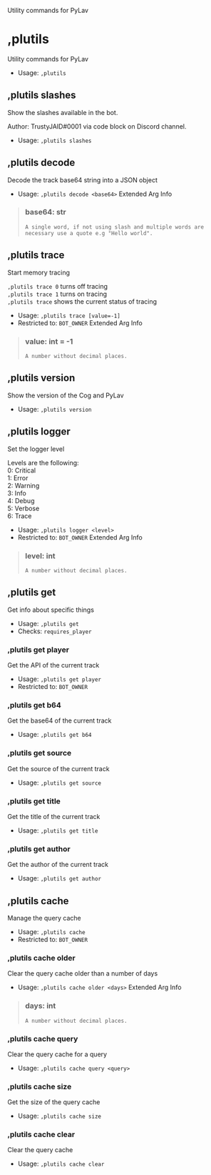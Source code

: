Utility commands for PyLav

# ,plutils
Utility commands for PyLav<br/>
 - Usage: `,plutils`
## ,plutils slashes
Show the slashes available in the bot.<br/>

Author: TrustyJAID#0001 via code block on Discord channel.<br/>
 - Usage: `,plutils slashes`
## ,plutils decode
Decode the track base64 string into a JSON object<br/>
 - Usage: `,plutils decode <base64>`
Extended Arg Info
> ### base64: str
> ```
> A single word, if not using slash and multiple words are necessary use a quote e.g "Hello world".
> ```
## ,plutils trace
Start memory tracing<br/>

`,plutils trace 0` turns off tracing<br/>
`,plutils trace 1` turns on tracing<br/>
`,plutils trace` shows the current status of tracing<br/>
 - Usage: `,plutils trace [value=-1]`
 - Restricted to: `BOT_OWNER`
Extended Arg Info
> ### value: int = -1
> ```
> A number without decimal places.
> ```
## ,plutils version
Show the version of the Cog and PyLav<br/>
 - Usage: `,plutils version`
## ,plutils logger
Set the logger level<br/>

Levels are the following:<br/>
0: Critical<br/>
1: Error<br/>
2: Warning<br/>
3: Info<br/>
4: Debug<br/>
5: Verbose<br/>
6: Trace<br/>
 - Usage: `,plutils logger <level>`
 - Restricted to: `BOT_OWNER`
Extended Arg Info
> ### level: int
> ```
> A number without decimal places.
> ```
## ,plutils get
Get info about specific things<br/>
 - Usage: `,plutils get`
 - Checks: `requires_player`
### ,plutils get player
Get the API of the current track<br/>
 - Usage: `,plutils get player`
 - Restricted to: `BOT_OWNER`
### ,plutils get b64
Get the base64 of the current track<br/>
 - Usage: `,plutils get b64`
### ,plutils get source
Get the source of the current track<br/>
 - Usage: `,plutils get source`
### ,plutils get title
Get the title of the current track<br/>
 - Usage: `,plutils get title`
### ,plutils get author
Get the author of the current track<br/>
 - Usage: `,plutils get author`
## ,plutils cache
Manage the query cache<br/>
 - Usage: `,plutils cache`
 - Restricted to: `BOT_OWNER`
### ,plutils cache older
Clear the query cache older than a number of days<br/>
 - Usage: `,plutils cache older <days>`
Extended Arg Info
> ### days: int
> ```
> A number without decimal places.
> ```
### ,plutils cache query
Clear the query cache for a query<br/>
 - Usage: `,plutils cache query <query>`
### ,plutils cache size
Get the size of the query cache<br/>
 - Usage: `,plutils cache size`
### ,plutils cache clear
Clear the query cache<br/>
 - Usage: `,plutils cache clear`
